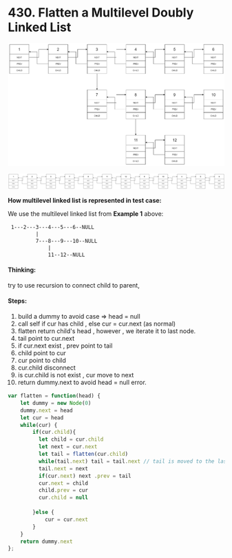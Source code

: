 # 430. Flatten a Multilevel Doubly Linked List

![After flattening the multilevel linked list it becomes:](.gitbook/assets/image%20%288%29.png)

![flatten](.gitbook/assets/image%20%289%29.png)

**How multilevel linked list is represented in test case:**

We use the multilevel linked list from **Example 1** above:

```text
 1---2---3---4---5---6--NULL
         |
         7---8---9---10--NULL
             |
             11--12--NULL
```

#### Thinking:

try to use recursion to connect child to parent, 

#### Steps:

1. build a dummy to avoid case =&gt; head = null 
2. call self if cur has child , else cur = cur.next \(as normal\)
3. flatten return child's head , however , we iterate it to last node.
4. tail point to cur.next
5. if cur.next exist , prev point to tail
6. child point to cur 
7. cur point to child
8. cur.child disconnect 
9. is cur.child is not exist , cur move to next
10. return dummy.next to avoid head = null error.

```javascript
var flatten = function(head) {
    let dummy = new Node(0)
    dummy.next = head
    let cur = head
    while(cur) {
        if(cur.child){
          let child = cur.child
          let next = cur.next
          let tail = flatten(cur.child)
          while(tail.next) tail = tail.next // tail is moved to the last node of child list
          tail.next = next 
          if(cur.next) next .prev = tail
          cur.next = child 
          child.prev = cur
          cur.child = null
        
        }else {
            cur = cur.next
        }
    } 
    return dummy.next
};
```

